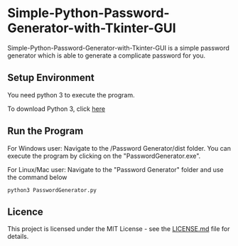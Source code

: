 # Simple-Python-Password-Generator-with-Tkinter-GUI
Simple-Python-Password-Generator-with-Tkinter-GUI is a simple password generator which is able to generate a complicate password for you.

## Setup Environment
You need python 3 to execute the program.

To download Python 3, click [here](https://www.python.org/downloads/)

## Run the Program
For Windows user: Navigate to the /Password Generator/dist folder. You can execute the program by clicking on the "PasswordGenerator.exe".

For Linux/Mac user: Navigate to the "Password Generator" folder and use the command below
```
python3 PasswordGenerator.py
```

## Licence
This project is licensed under the MIT License - see the [LICENSE.md](LICENSE.md) file for details.
